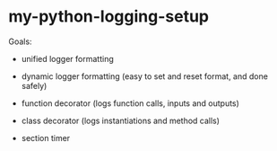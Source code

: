 # my-python-logging-setup

Goals:

- unified logger formatting

- dynamic logger formatting (easy to set and reset format, and done safely)

- function decorator (logs function calls, inputs and outputs)

- class decorator (logs instantiations and method calls)

- section timer
